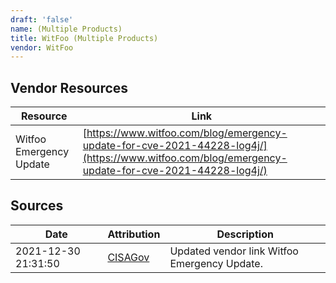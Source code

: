 ```yaml
---
draft: 'false'
name: (Multiple Products)
title: WitFoo (Multiple Products)
vendor: WitFoo
---
```


## Vendor Resources
| Resource | Link |
| --- | --- |
| Witfoo Emergency Update | [https://www.witfoo.com/blog/emergency-update-for-cve-2021-44228-log4j/](https://www.witfoo.com/blog/emergency-update-for-cve-2021-44228-log4j/) |



## Sources
| Date | Attribution | Description |
| --- | --- | --- |
| 2021-12-30 21:31:50 | [CISAGov](https://raw.githubusercontent.com/cisagov/log4j-affected-db/develop/README.md) | Updated vendor link Witfoo Emergency Update.  |
